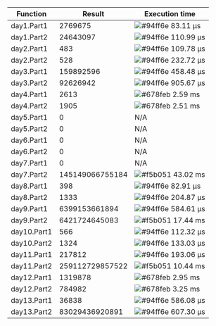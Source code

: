 | Function          | Result            | Execution time    |
| ----------------- | ----------------- | ----------------- |
| day1.Part1        | 2769675           | ![#94ff6e](https://placehold.co/10x10/94ff6e/94ff6e.png) 83.11 μs |
| day1.Part2        | 24643097          | ![#94ff6e](https://placehold.co/10x10/94ff6e/94ff6e.png) 110.99 μs |
| day2.Part1        | 483               | ![#94ff6e](https://placehold.co/10x10/94ff6e/94ff6e.png) 109.78 μs |
| day2.Part2        | 528               | ![#94ff6e](https://placehold.co/10x10/94ff6e/94ff6e.png) 232.72 μs |
| day3.Part1        | 159892596         | ![#94ff6e](https://placehold.co/10x10/94ff6e/94ff6e.png) 458.48 μs |
| day3.Part2        | 92626942          | ![#94ff6e](https://placehold.co/10x10/94ff6e/94ff6e.png) 905.67 μs |
| day4.Part1        | 2613              | ![#678feb](https://placehold.co/10x10/678feb/678feb.png)   2.59 ms |
| day4.Part2        | 1905              | ![#678feb](https://placehold.co/10x10/678feb/678feb.png)   2.51 ms |
| day5.Part1        | 0                 | N/A               |
| day5.Part2        | 0                 | N/A               |
| day6.Part1        | 0                 | N/A               |
| day6.Part2        | 0                 | N/A               |
| day7.Part1        | 0                 | N/A               |
| day7.Part2        | 145149066755184   | ![#f5b051](https://placehold.co/10x10/f5b051/f5b051.png)   43.02 ms |
| day8.Part1        | 398               | ![#94ff6e](https://placehold.co/10x10/94ff6e/94ff6e.png) 82.91 μs |
| day8.Part2        | 1333              | ![#94ff6e](https://placehold.co/10x10/94ff6e/94ff6e.png) 204.87 μs |
| day9.Part1        | 6399153661894     | ![#94ff6e](https://placehold.co/10x10/94ff6e/94ff6e.png) 584.61 μs |
| day9.Part2        | 6421724645083     | ![#f5b051](https://placehold.co/10x10/f5b051/f5b051.png)   17.44 ms |
| day10.Part1       | 566               | ![#94ff6e](https://placehold.co/10x10/94ff6e/94ff6e.png) 112.32 μs |
| day10.Part2       | 1324              | ![#94ff6e](https://placehold.co/10x10/94ff6e/94ff6e.png) 133.03 μs |
| day11.Part1       | 217812            | ![#94ff6e](https://placehold.co/10x10/94ff6e/94ff6e.png) 193.06 μs |
| day11.Part2       | 259112729857522   | ![#f5b051](https://placehold.co/10x10/f5b051/f5b051.png)   10.44 ms |
| day12.Part1       | 1319878           | ![#678feb](https://placehold.co/10x10/678feb/678feb.png)   2.95 ms |
| day12.Part2       | 784982            | ![#678feb](https://placehold.co/10x10/678feb/678feb.png)   3.25 ms |
| day13.Part1       | 36838             | ![#94ff6e](https://placehold.co/10x10/94ff6e/94ff6e.png) 586.08 μs |
| day13.Part2       | 83029436920891    | ![#94ff6e](https://placehold.co/10x10/94ff6e/94ff6e.png) 607.30 μs |

